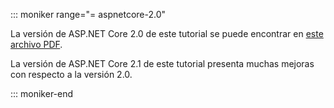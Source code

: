 ::: moniker range="= aspnetcore-2.0"

La versión de ASP.NET Core 2.0 de este tutorial se puede encontrar en [este archivo PDF](https://github.com/aspnet/Docs/tree/master/aspnetcore/data/ef-rp/intro/PDF-6-18-18.pdf).

La versión de ASP.NET Core 2.1 de este tutorial presenta muchas mejoras con respecto a la versión 2.0.

::: moniker-end
